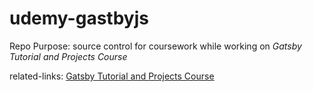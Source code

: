 # udemy-gastbyjs

Repo Purpose: source control for coursework while working on *Gatsby Tutorial and Projects Course*

related-links: [Gatsby Tutorial and Projects Course](https://www.udemy.com/course/gatsby-tutorial-and-projects-course/)